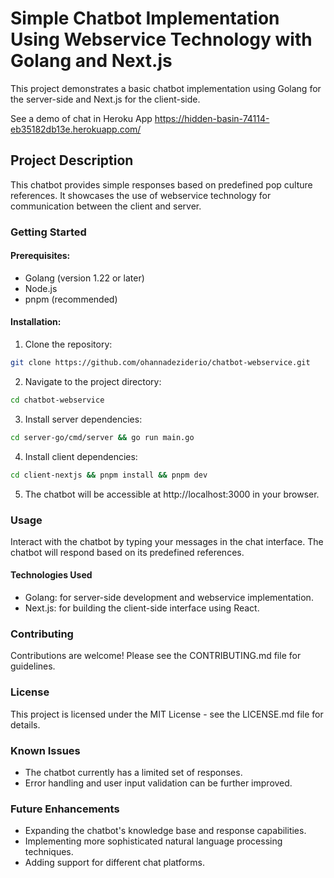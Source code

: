 # Simple Chatbot Implementation Using Webservice Technology with Golang and Next.js
This project demonstrates a basic chatbot implementation using Golang for the server-side and Next.js for the client-side.

See a demo of chat in Heroku App https://hidden-basin-74114-eb35182db13e.herokuapp.com/

## Project Description
This chatbot provides simple responses based on predefined pop culture references. It showcases the use of webservice technology for communication between the client and server.

### Getting Started

#### Prerequisites:
- Golang (version 1.22 or later)
- Node.js
- pnpm (recommended)

#### Installation:
1. Clone the repository:

```sh 
git clone https://github.com/ohannadeziderio/chatbot-webservice.git
```

2. Navigate to the project directory:

```sh 
cd chatbot-webservice
```

3. Install server dependencies:

```sh
cd server-go/cmd/server && go run main.go
```

4. Install client dependencies:

```sh 
cd client-nextjs && pnpm install && pnpm dev
```

5. The chatbot will be accessible at http://localhost:3000 in your browser.

### Usage
Interact with the chatbot by typing your messages in the chat interface. The chatbot will respond based on its predefined references.

#### Technologies Used
- Golang: for server-side development and webservice implementation.
- Next.js: for building the client-side interface using React.

### Contributing
Contributions are welcome! Please see the CONTRIBUTING.md file for guidelines.

### License
This project is licensed under the MIT License - see the LICENSE.md file for details.

### Known Issues
- The chatbot currently has a limited set of responses.
- Error handling and user input validation can be further improved.

### Future Enhancements
- Expanding the chatbot's knowledge base and response capabilities.
- Implementing more sophisticated natural language processing techniques.
- Adding support for different chat platforms.
